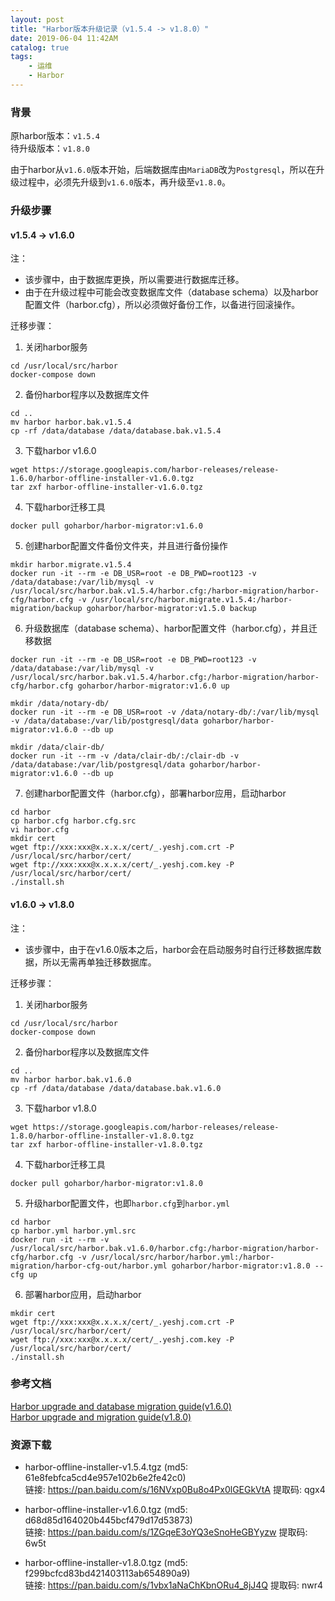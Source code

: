 ```yaml
---
layout: post
title: "Harbor版本升级记录（v1.5.4 -> v1.8.0）"
date: 2019-06-04 11:42AM
catalog: true
tags:
    - 运维
    - Harbor
---
```


### 背景

原harbor版本：`v1.5.4`  
待升级版本：`v1.8.0`

由于harbor从`v1.6.0`版本开始，后端数据库由`MariaDB`改为`Postgresql`，所以在升级过程中，必须先升级到`v1.6.0`版本，再升级至`v1.8.0`。

### 升级步骤

#### v1.5.4 -> v1.6.0

注：
- 该步骤中，由于数据库更换，所以需要进行数据库迁移。
- 由于在升级过程中可能会改变数据库文件（database schema）以及harbor配置文件（harbor.cfg），所以必须做好备份工作，以备进行回滚操作。

迁移步骤：

1. 关闭harbor服务

```
cd /usr/local/src/harbor
docker-compose down
```

2. 备份harbor程序以及数据库文件

```
cd ..
mv harbor harbor.bak.v1.5.4
cp -rf /data/database /data/database.bak.v1.5.4
```

3. 下载harbor v1.6.0

```
wget https://storage.googleapis.com/harbor-releases/release-1.6.0/harbor-offline-installer-v1.6.0.tgz
tar zxf harbor-offline-installer-v1.6.0.tgz
```

4. 下载harbor迁移工具

```
docker pull goharbor/harbor-migrator:v1.6.0
```

5. 创建harbor配置文件备份文件夹，并且进行备份操作

```
mkdir harbor.migrate.v1.5.4
docker run -it --rm -e DB_USR=root -e DB_PWD=root123 -v /data/database:/var/lib/mysql -v /usr/local/src/harbor.bak.v1.5.4/harbor.cfg:/harbor-migration/harbor-cfg/harbor.cfg -v /usr/local/src/harbor.migrate.v1.5.4:/harbor-migration/backup goharbor/harbor-migrator:v1.5.0 backup
```

6. 升级数据库（database schema）、harbor配置文件（harbor.cfg），并且迁移数据

```
docker run -it --rm -e DB_USR=root -e DB_PWD=root123 -v /data/database:/var/lib/mysql -v /usr/local/src/harbor.bak.v1.5.4/harbor.cfg:/harbor-migration/harbor-cfg/harbor.cfg goharbor/harbor-migrator:v1.6.0 up

mkdir /data/notary-db/
docker run -it --rm -e DB_USR=root -v /data/notary-db/:/var/lib/mysql -v /data/database:/var/lib/postgresql/data goharbor/harbor-migrator:v1.6.0 --db up

mkdir /data/clair-db/
docker run -it --rm -v /data/clair-db/:/clair-db -v /data/database:/var/lib/postgresql/data goharbor/harbor-migrator:v1.6.0 --db up
```

7. 创建harbor配置文件（harbor.cfg），部署harbor应用，启动harbor

```
cd harbor
cp harbor.cfg harbor.cfg.src
vi harbor.cfg
mkdir cert
wget ftp://xxx:xxx@x.x.x.x/cert/_.yeshj.com.crt -P /usr/local/src/harbor/cert/
wget ftp://xxx:xxx@x.x.x.x/cert/_.yeshj.com.key -P /usr/local/src/harbor/cert/
./install.sh 
```

#### v1.6.0 -> v1.8.0

注：
- 该步骤中，由于在v1.6.0版本之后，harbor会在启动服务时自行迁移数据库数据，所以无需再单独迁移数据库。

迁移步骤：

1. 关闭harbor服务

```
cd /usr/local/src/harbor
docker-compose down
```

2. 备份harbor程序以及数据库文件

```
cd ..
mv harbor harbor.bak.v1.6.0
cp -rf /data/database /data/database.bak.v1.6.0
```

3. 下载harbor v1.8.0

```
wget https://storage.googleapis.com/harbor-releases/release-1.8.0/harbor-offline-installer-v1.8.0.tgz
tar zxf harbor-offline-installer-v1.8.0.tgz
```

4. 下载harbor迁移工具

```
docker pull goharbor/harbor-migrator:v1.8.0
```

5. 升级harbor配置文件，也即`harbor.cfg`到`harbor.yml`

```
cd harbor
cp harbor.yml harbor.yml.src
docker run -it --rm -v /usr/local/src/harbor.bak.v1.6.0/harbor.cfg:/harbor-migration/harbor-cfg/harbor.cfg -v /usr/local/src/harbor/harbor.yml:/harbor-migration/harbor-cfg-out/harbor.yml goharbor/harbor-migrator:v1.8.0 --cfg up
```

6. 部署harbor应用，启动harbor

```
mkdir cert
wget ftp://xxx:xxx@x.x.x.x/cert/_.yeshj.com.crt -P /usr/local/src/harbor/cert/
wget ftp://xxx:xxx@x.x.x.x/cert/_.yeshj.com.key -P /usr/local/src/harbor/cert/
./install.sh 
```

### 参考文档

[Harbor upgrade and database migration guide(v1.6.0)](https://github.com/goharbor/harbor/blob/release-1.6.0/docs/migration_guide.md)  
[Harbor upgrade and migration guide(v1.8.0)](https://github.com/goharbor/harbor/blob/release-1.8.0/docs/migration_guide.md)

### 资源下载
- harbor-offline-installer-v1.5.4.tgz (md5: 61e8febfca5cd4e957e102b6e2fe42c0)  
链接: https://pan.baidu.com/s/16NVxp0Bu8o4Px0lGEGkVtA 提取码: qgx4

- harbor-offline-installer-v1.6.0.tgz (md5: d68d85d164020b445bcf479d17d53873)  
链接: https://pan.baidu.com/s/1ZGqeE3oYQ3eSnoHeGBYyzw 提取码: 6w5t

- harbor-offline-installer-v1.8.0.tgz (md5: f299bcfcd83bd421403113ab654890a9)  
链接: https://pan.baidu.com/s/1vbx1aNaChKbnORu4_8jJ4Q 提取码: nwr4
